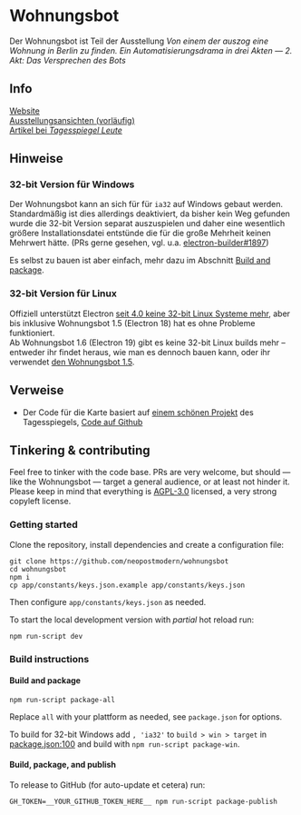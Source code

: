 # Wohnungsbot

Der Wohnungsbot ist Teil der Ausstellung *Von einem der auszog eine Wohnung in Berlin zu finden. Ein Automatisierungsdrama in drei Akten — 2. Akt: Das Versprechen des Bots*

## Info
[Website](https://wohnungsbot.de/)  
[Ausstellungsansichten (vorläufig)](https://neopostmodern.com/portfolio/von-einem-der-auszog-eine-wohnung-in-berlin-zu-finden-2-akt)  
[Artikel bei *Tagesspiegel Leute*](https://leute.tagesspiegel.de/neukoelln/unter-nachbarn/2019/09/11/95231/)

## Hinweise
### 32-bit Version für Windows  
Der Wohnungsbot kann an sich für für `ia32` auf Windows gebaut werden. Standardmäßig ist dies allerdings deaktiviert, da bisher kein Weg gefunden wurde die 32-bit Version separat auszuspielen und daher eine wesentlich größere Installationsdatei entstünde die für die große Mehrheit keinen Mehrwert hätte. (PRs gerne gesehen, vgl. u.a. [electron-builder#1897](https://github.com/electron-userland/electron-builder/issues/1897))

Es selbst zu bauen ist aber einfach, mehr dazu im Abschnitt [Build and package](#build-and-package).

### 32-bit Version für Linux
Offiziell unterstützt Electron [seit 4.0 keine 32-bit Linux Systeme mehr](https://www.electronjs.org/blog/linux-32bit-support),
aber bis inklusive Wohnungsbot 1.5 (Electron 18) hat es ohne Probleme funktioniert.  
Ab Wohnungsbot 1.6 (Electron 19) gibt es keine 32-bit Linux builds mehr – entweder ihr findet heraus,
wie man es dennoch bauen kann, oder ihr verwendet [den Wohnungsbot 1.5](https://github.com/neopostmodern/wohnungsbot/releases/tag/v1.5.0).

## Verweise
- Der Code für die Karte basiert auf [einem schönen Projekt](https://interaktiv.morgenpost.de/mietkarte-berlin/) des Tagesspiegels,
[Code auf Github](https://github.com/funkeinteraktiv/mietkarte)

## Tinkering & contributing

Feel free to tinker with the code base. PRs are very welcome, but should — like the Wohnungsbot —
target a general audience, or at least not hinder it. Please keep in mind that everything is
[AGPL-3.0](https://github.com/neopostmodern/wohnungsbot/blob/master/LICENSE) licensed, a very strong
copyleft license.

### Getting started

Clone the repository, install dependencies and create a configuration file:

```shell script
git clone https://github.com/neopostmodern/wohnungsbot
cd wohnungsbot
npm i
cp app/constants/keys.json.example app/constants/keys.json
```

Then configure `app/constants/keys.json` as needed.

To start the local development version with *partial* hot reload run:

```shell script
npm run-script dev
```
 
### Build instructions

#### Build and package

```shell script
npm run-script package-all
```

Replace `all` with your plattform as needed, see `package.json` for options.

To build for 32-bit Windows add `, 'ia32'` to `build > win > target` in
[package.json:100](https://github.com/neopostmodern/wohnungsbot/blob/master/package.json#L100)
and build with `npm run-script package-win`.

#### Build, package, and publish 

To release to GitHub (for auto-update et cetera) run:

```shell script
GH_TOKEN=__YOUR_GITHUB_TOKEN_HERE__ npm run-script package-publish
```
